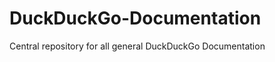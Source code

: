 DuckDuckGo-Documentation
========================

Central repository for all general DuckDuckGo Documentation
